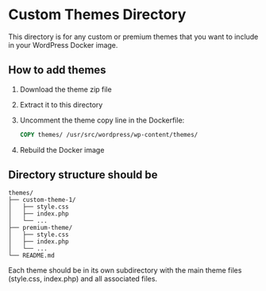 # Custom Themes Directory

This directory is for any custom or premium themes that you want to include in your WordPress Docker image.

## How to add themes

1. Download the theme zip file
2. Extract it to this directory
3. Uncomment the theme copy line in the Dockerfile:

   ```dockerfile
   COPY themes/ /usr/src/wordpress/wp-content/themes/
   ```

4. Rebuild the Docker image

## Directory structure should be

```text
themes/
├── custom-theme-1/
│   ├── style.css
│   ├── index.php
│   └── ...
├── premium-theme/
│   ├── style.css
│   ├── index.php
│   └── ...
└── README.md
```

Each theme should be in its own subdirectory with the main theme files (style.css, index.php) and all associated files.
